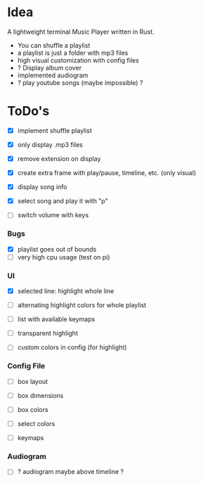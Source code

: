 # Idea
 A lightweight terminal Music Player written in Rust.

 - You can shuffle a playlist
 - a playlist is just a folder with mp3 files
 - high visual customization with config files
 - ? Display album cover
 - implemented audiogram
 - ? play youtube songs (maybe impossible) ?

# ToDo's
 - [x] implement shuffle playlist
 - [x] only display .mp3 files
 - [x] remove extension on display
 - [x] create extra frame with play/pause, timeline, etc. (only visual)
 - [x] display song info

 - [x] select song and play it with "p"

 - [ ] switch volume with keys


 ### Bugs
  - [x] playlist goes out of bounds
  - [ ] very high cpu usage (test on pi)

 ### UI
  - [x] selected line: highlight whole line
  - [ ] alternating highlight colors for whole playlist
  - [ ] list with available keymaps
  - [ ] transparent highlight
  - [ ] custom colors in config (for highlight)


 ### Config File
  - [ ] box layout
  - [ ] box dimensions
  - [ ] box colors
  - [ ] select colors
  - [ ] keymaps


 ### Audiogram
  - [ ] ? audiogram maybe above timeline ?
